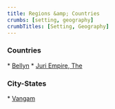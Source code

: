 ```yaml
---
title: Regions &amp; Countries
crumbs: [setting, geography]
crumbTitles: [Setting, Geography]
---
```


<h3>Countries</h3>
 * <a href="{{ site.url }}/setting/geography/countries/bellyn/">Bellyn</a>
 * <a href="{{ site.url }}/setting/geography/countries/juri-empire/">Juri Empire, The</a>

<h3>City-States</h3>
 * <a href="{{ site.url }}/setting/geography/city-states/vangam/">Vangam</a>
